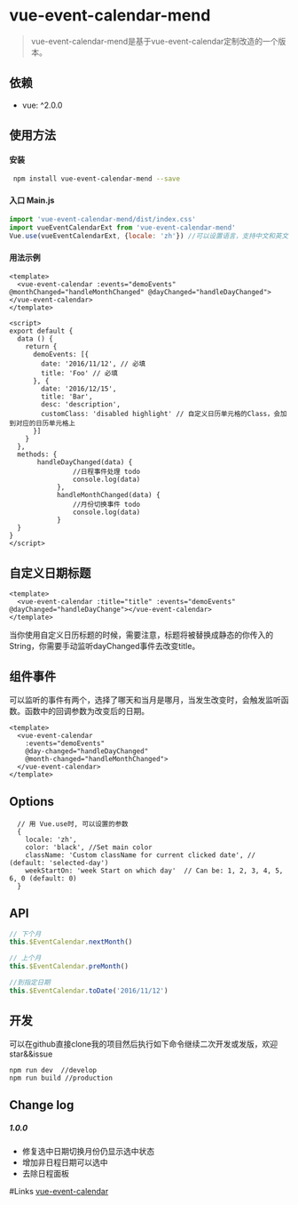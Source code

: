 # vue-event-calendar-mend

> vue-event-calendar-mend是基于vue-event-calendar定制改造的一个版本。

## 依赖
- vue: ^2.0.0

## 使用方法
#### 安装

``` sh
 npm install vue-event-calendar-mend --save
```

#### 入口 Main.js

```javascript
import 'vue-event-calendar-mend/dist/index.css'
import vueEventCalendarExt from 'vue-event-calendar-mend'
Vue.use(vueEventCalendarExt, {locale: 'zh'}) //可以设置语言，支持中文和英文
```

#### 用法示例

```vue
<template>
  <vue-event-calendar :events="demoEvents" @monthChanged="handleMonthChanged" @dayChanged="handleDayChanged"></vue-event-calendar>
</template>

<script>
export default {
  data () {
    return {
      demoEvents: [{
        date: '2016/11/12', // 必填
        title: 'Foo' // 必填
      }, {
        date: '2016/12/15',
        title: 'Bar',
        desc: 'description',
        customClass: 'disabled highlight' // 自定义日历单元格的Class，会加到对应的日历单元格上
      }]
    }
  },
  methods: {
	   handleDayChanged(data) {
                //日程事件处理 todo
                console.log(data)
            },
            handleMonthChanged(data) {
                //月份切换事件 todo
                console.log(data)
            }
  }
}
</script>
```

## 自定义日期标题

```vue
<template>
  <vue-event-calendar :title="title" :events="demoEvents" @dayChanged="handleDayChange"></vue-event-calendar>
</template>
```

当你使用自定义日历标题的时候，需要注意，标题将被替换成静态的你传入的String，你需要手动监听dayChanged事件去改变title。

## 组件事件
可以监听的事件有两个，选择了哪天和当月是哪月，当发生改变时，会触发监听函数。函数中的回调参数为改变后的日期。
```
<template>
  <vue-event-calendar
    :events="demoEvents"
    @day-changed="handleDayChanged"
    @month-changed="handleMonthChanged">
  </vue-event-calendar>
</template>
```

## Options

```
  // 用 Vue.use时, 可以设置的参数
  {
    locale: 'zh',
    color: 'black', //Set main color
    className: 'Custom className for current clicked date', // (default: 'selected-day')
    weekStartOn: 'week Start on which day'  // Can be: 1, 2, 3, 4, 5, 6, 0 (default: 0)
  }
```

## API
```javascript
// 下个月
this.$EventCalendar.nextMonth()
```
```javascript
// 上个月
this.$EventCalendar.preMonth()
```
```javascript
//到指定日期
this.$EventCalendar.toDate('2016/11/12')
```

## 开发
可以在github直接clone我的项目然后执行如下命令继续二次开发或发版，欢迎star&&issue
```
npm run dev  //develop
npm run build //production
```

## Change log

##### 1.0.0
- 修复选中日期切换月份仍显示选中状态
- 增加非日程日期可以选中
- 去除日程面板

#Links
[vue-event-calendar](https://github.com/GeoffZhu/vue-event-calendar)